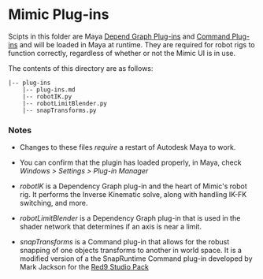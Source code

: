 # Mimic Plug-ins

Scipts in this folder are Maya
[Depend Graph Plug-ins](https://help.autodesk.com/view/MAYAUL/2017/ENU/?guid=__files_GUID_A9070270_9B5D_4511_8012_BC948149884D_htm)
and [Command Plug-ins](https://help.autodesk.com/view/MAYAUL/2017/ENU/?guid=__files_GUID_A9FA6DEF_4E48_45A7_AC65_A69E8A55F62D_htm)
and will be loaded in Maya at runtime. They are required for robot rigs to
function correctly, regardless of whether or not the Mimic UI is in use.

The contents of this directory are as follows:

```
|-- plug-ins
    |-- plug-ins.md
    |-- robotIK.py
    |-- robotLimitBlender.py
    |-- snapTransforms.py
```


### Notes

- Changes to these files *require* a restart of Autodesk Maya to work.

- You can confirm that the plugin has loaded properly, in Maya, check
  *Windows > Settings > Plug-in Manager*
  
  
- *robotIK* is a Dependency Graph plug-in and the heart of Mimic's robot rig.
  It performs the Inverse Kinematic solve, along with handling IK-FK switching,
  and more.

- *robotLimitBlender* is a Dependency Graph plug-in that is used in the shader
  network that determines if an axis is near a limit.

- *snapTransforms* is a Command plug-in that allows for the robust snapping of
  one objects transforms to another in world space. It is a modified version of a
  the SnapRuntime Command plug-in developed by Mark Jackson for the
  [Red9 Studio Pack](https://www.highend3d.com/maya/script/red9-studio-pack-for-maya)


#
